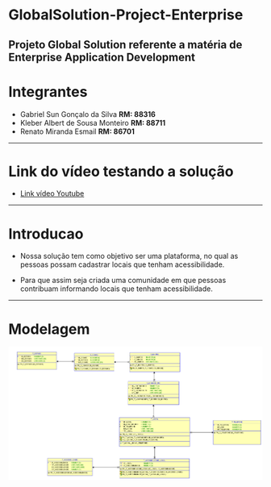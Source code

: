 # GlobalSolution-Project-Enterprise
Projeto Global Solution referente a matéria de Enterprise Application Development 
---------------------------------------------------------------------------------------------------------------------------------------------------- 

# Integrantes
 - Gabriel Sun Gonçalo da Silva                **RM: 88316**
 - Kleber Albert de Sousa Monteiro             **RM: 88711**
 - Renato Miranda Esmail                       **RM: 86701**

----------------------------------------------------------------------------------------------------------------------------------------------- 

# Link do vídeo testando a solução
- [Link vídeo Youtube]()

---------------------------------------------------------------------------------------------------------------------------------------------------- 

# Introducao
- Nossa solução tem como objetivo ser uma plataforma, no qual as pessoas possam cadastrar locais que tenham acessibilidade.

- Para que assim seja criada uma comunidade em que pessoas contribuam informando locais que tenham acessibilidade.

---------------------------------------------------------------------------------------------------------------------------------------------------- 

# Modelagem
![Modelagem Projeto](imgs/img_modelagem.png)



